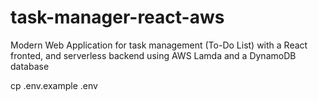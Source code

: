 # task-manager-react-aws
Modern Web Application for task management (To-Do List) with a React fronted, and serverless backend using AWS Lamda and a DynamoDB database



cp .env.example .env
